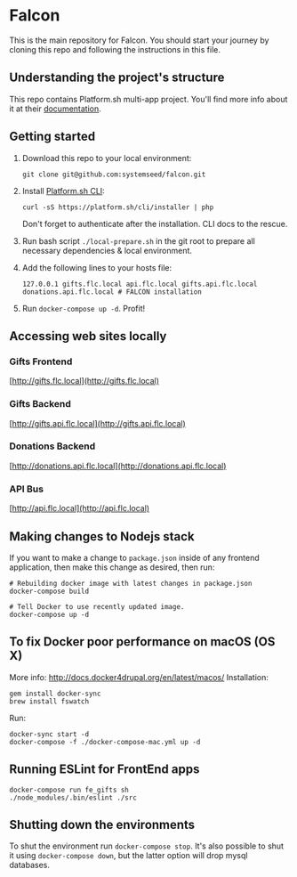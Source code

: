 # Falcon

This is the main repository for Falcon. You should start your journey by cloning this repo and following the instructions in this file.

## Understanding the project's structure

This repo contains Platform.sh multi-app project.
You'll find more info about it at their [documentation](https://docs.platform.sh/configuration/app/multi-app.html).


## Getting started

1. Download this repo to your local environment:

    ```
    git clone git@github.com:systemseed/falcon.git
    ```

2. Install [Platform.sh CLI](https://github.com/platformsh/platformsh-cli):

    ```
    curl -sS https://platform.sh/cli/installer | php
    ```

    Don't forget to authenticate after the installation. CLI docs to the rescue.

3. Run bash script `./local-prepare.sh` in the git root to prepare all necessary dependencies & local environment.

4. Add the following lines to your hosts file:

    ```
    127.0.0.1 gifts.flc.local api.flc.local gifts.api.flc.local donations.api.flc.local # FALCON installation
    ```
5. Run `docker-compose up -d`. Profit!

## Accessing web sites locally

### Gifts Frontend

[http://gifts.flc.local](http://gifts.flc.local)

### Gifts Backend

[http://gifts.api.flc.local](http://gifts.api.flc.local)

### Donations Backend

[http://donations.api.flc.local](http://donations.api.flc.local)

### API Bus

[http://api.flc.local](http://api.flc.local)

## Making changes to Nodejs stack

If you want to make a change to `package.json` inside of any frontend application, then make this change as desired, then run:

```
# Rebuilding docker image with latest changes in package.json
docker-compose build

# Tell Docker to use recently updated image.
docker-compose up -d
```

## To fix Docker poor performance on macOS (OS X)
More info:
http://docs.docker4drupal.org/en/latest/macos/
Installation:
```
gem install docker-sync
brew install fswatch
```

Run:
```
docker-sync start -d
docker-compose -f ./docker-compose-mac.yml up -d
```

## Running ESLint for FrontEnd apps

```
docker-compose run fe_gifts sh
./node_modules/.bin/eslint ./src
```

## Shutting down the environments

To shut the environment run `docker-compose stop`. It's also possible to shut it using `docker-compose down`, but the latter option will drop mysql databases.
